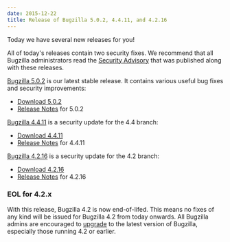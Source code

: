 ```yaml
---
date: 2015-12-22
title: Release of Bugzilla 5.0.2, 4.4.11, and 4.2.16
---
```


Today we have several new releases for you!

All of today's releases contain two security fixes. We recommend that all Bugzilla administrators read the [Security Advisory](../security/4.2.15/) that was published along with these releases.

[Bugzilla 5.0.2](../releases/5.0.2/) is our latest stable release. It contains various useful bug fixes and security improvements:

*   [Download 5.0.2](../download/#v50)
*   [Release Notes](../releases/5.0.2/release-notes.html) for 5.0.2

[Bugzilla 4.4.11](../releases/4.4.11/) is a security update for the 4.4 branch:

*   [Download 4.4.11](../download/#v44)
*   [Release Notes](../releases/4.4.11/release-notes.html) for 4.4.11

[Bugzilla 4.2.16](../releases/4.2.16/) is a security update for the 4.2 branch:

*   [Download 4.2.16](../download/#v42)
*   [Release Notes](../releases/4.2.16/release-notes.html) for 4.2.16

### EOL for 4.2.x

With this release, Bugzilla 4.2 is now end-of-lifed. This means no fixes of any kind will be issued for Bugzilla 4.2 from today onwards. All Bugzilla admins are encouraged to [upgrade](https://bugzilla.readthedocs.org/en/5.0/installing/upgrading.html) to the latest version of Bugzilla, especially those running 4.2 or earlier.

